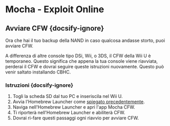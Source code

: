 # Mocha - Exploit Online

## Avviare CFW {docsify-ignore}

Ora che hai il tuo backup della NAND in caso qualcosa andasse storto, puoi avviare CFW.

A differenza di altre console tipo DSi, Wii, o 3DS, il CFW della Wii U è temporaneo. Questo significa che appena la tua console viene riavviata, perderai il CFW e dovrai seguire queste istruzioni nuovamente. Questo può venir saltato installando CBHC.

### Istruzioni {docsify-ignore}

1. Togli la scheda SD dal tuo PC e inseriscila nel Wii U.
1. Avvia l'Homebrew Launcher come [spiegato precedentemente](browser-exploit).
1. Naviga nell'Homebrew Launcher e apri l'app Mocha CFW.
1. Ti riporterà nell'Homebrew Launcher e abiliterà CFW.
1. Dovrai ri-fare questi passaggi ogni riavvio per avviare CFW.